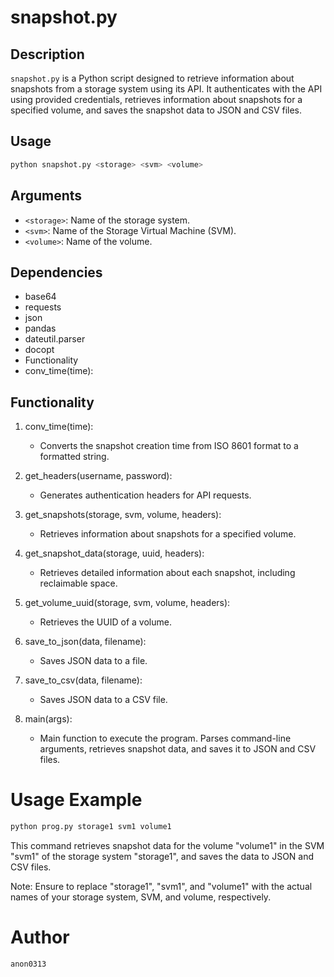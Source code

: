 # snapshot.py

## Description

`snapshot.py` is a Python script designed to retrieve information about snapshots from a storage system using its API. It authenticates with the API using provided credentials, retrieves information about snapshots for a specified volume, and saves the snapshot data to JSON and CSV files.

## Usage

```sh
python snapshot.py <storage> <svm> <volume>
```
## Arguments
- `<storage>`: Name of the storage system.
- `<svm>`: Name of the Storage Virtual Machine (SVM).
- `<volume>`: Name of the volume.
## Dependencies
* base64
* requests
* json
* pandas
* dateutil.parser
* docopt
* Functionality
* conv_time(time):

## Functionality

1. conv_time(time):
    * Converts the snapshot creation time from ISO 8601 format to a formatted string.

2. get_headers(username, password):
    * Generates authentication headers for API requests.

3. get_snapshots(storage, svm, volume, headers):
    * Retrieves information about snapshots for a specified volume.
4. get_snapshot_data(storage, uuid, headers):

    * Retrieves detailed information about each snapshot, including reclaimable space.
5. get_volume_uuid(storage, svm, volume, headers):

    * Retrieves the UUID of a volume.
6. save_to_json(data, filename):

    * Saves JSON data to a file.
7. save_to_csv(data, filename):

    * Saves JSON data to a CSV file.
8. main(args):

    * Main function to execute the program. Parses command-line arguments, retrieves snapshot data, and saves it to JSON and CSV files.

# Usage Example

```sh
python prog.py storage1 svm1 volume1
```

This command retrieves snapshot data for the volume "volume1" in the SVM "svm1" of the storage system "storage1", and saves the data to JSON and CSV files.

Note: Ensure to replace "storage1", "svm1", and "volume1" with the actual names of your storage system, SVM, and volume, respectively.

# Author
    anon0313